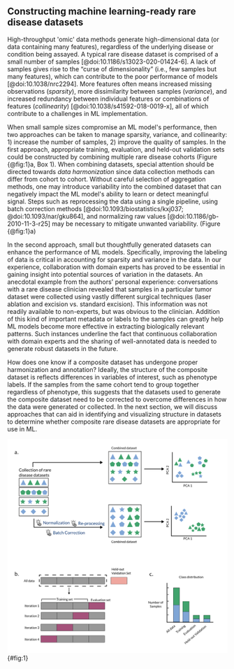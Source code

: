 ## Constructing machine learning-ready rare disease datasets

High-throughput 'omic' data methods generate high-dimensional data (or data containing many features), regardless of the underlying disease or condition being assayed.
A typical rare disease dataset is comprised of a small number of samples [@doi:10.1186/s13023-020-01424-6].
A lack of samples gives rise to the “curse of dimensionality” (i.e., few samples but many features), which can contribute to the poor performance of models [@doi:10.1038/nrc2294].
More features often means increased missing observations (_sparsity_), more dissimilarity between samples (_variance_), and increased redundancy between individual features or combinations of features (_collinearity_) [@doi:10.1038/s41592-018-0019-x], all of which contribute to a challenges in ML implementation.

When small sample sizes compromise an ML model's performance, then two approaches can be taken to manage sparsity, variance, and collinearity: 1) increase the number of samples, 2) improve the quality of samples.
In the first approach, appropriate training, evaluation, and held-out validation sets could be constructed by combining multiple rare disease cohorts (Figure {@fig:1}a, Box 1).
When combining datasets, special attention should be directed towards _data harmonization_ since data collection methods can differ from cohort to cohort.
Without careful selection of aggregation methods, one may introduce variability into the combined dataset that can negatively impact the ML model's ability to learn or detect meaningful signal.
Steps such as reprocessing the data using a single pipeline, using batch correction methods [@doi:10.1093/biostatistics/kxj037; @doi:10.1093/nar/gku864], and normalizing raw values [@doi:10.1186/gb-2010-11-3-r25] may be necessary to mitigate unwanted variability. (Figure {@fig:1}a)

In the second approach, small but thoughtfully generated datasets can enhance the performance of ML models.
Specifically, improving the labeling of data is critical in accounting for sparsity and variance in the data. 
In our experience, collaboration with domain experts has proved to be essential in gaining insight into potential sources of variation in the datasets.
An anecdotal example from the authors' personal experience: conversations with a rare disease clinician revealed that samples in a particular tumor dataset were collected using vastly different surgical techniques (laser ablation and excision vs. standard excision). 
This information was not readily available to non-experts, but was obvious to the clinician. 
Addition of this kind of important metadata or labels to the samples can greatly help ML models become more effective in extracting biologically relevant patterns.
Such instances underline the fact that continuous collaboration with domain experts and the sharing of well-annotated data is needed to generate robust datasets in the future.

How does one know if a composite dataset has undergone proper harmonization and annotation?
Ideally, the structure of the composite dataset is reflects differences in variables of interest, such as phenotype labels.
If the samples from the same cohort tend to group together regardless of phenotype, this suggests that the datasets used to generate the composite dataset need to be corrected to overcome differences in how the data were generated or collected.
In the next section, we will discuss approaches that can aid in identifying and visualizing structure in datasets to determine whether composite rare disease datasets are appropriate for use in ML.

![Combining datasets to increase training data](content/images/figures/pdfs/figure-1-combining-datasets.png){#fig:1}